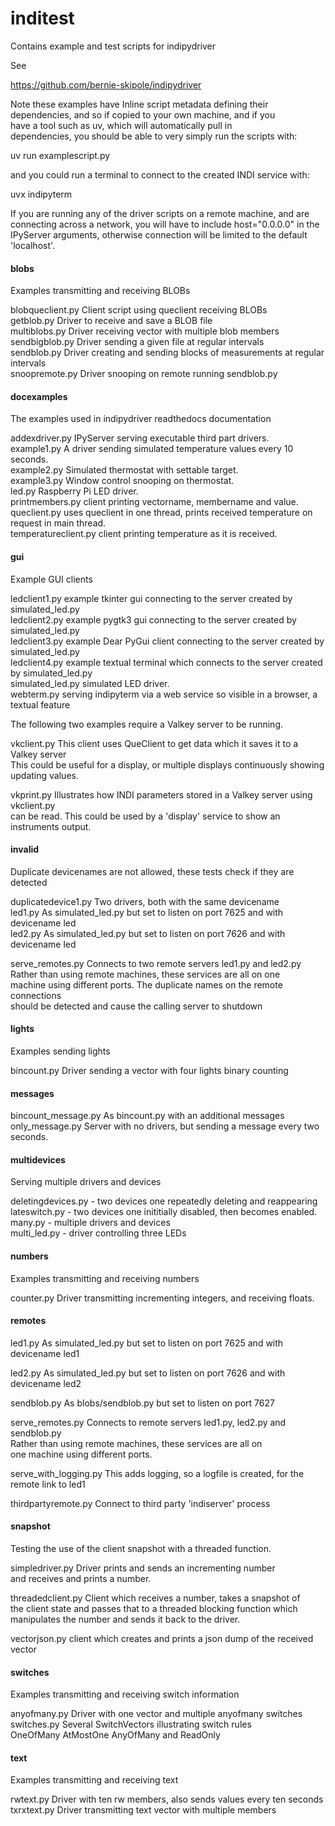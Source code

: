 # inditest
Contains example and test scripts for indipydriver

See

https://github.com/bernie-skipole/indipydriver


Note these examples have Inline script metadata defining their\
dependencies, and so if copied to your own machine, and if you\
have a tool such as uv, which will automatically pull in\
dependencies, you should be able to very simply run the scripts with:

uv run examplescript.py

and you could run a terminal to connect to the created INDI service with:

uvx indipyterm

If you are running any of the driver scripts on a remote machine, and are connecting across a network, you will have to include host="0.0.0.0" in the IPyServer arguments, otherwise connection will be limited to the default 'localhost'.

#### blobs

Examples transmitting and receiving BLOBs

blobqueclient.py Client script using queclient receiving BLOBs\
getblob.py Driver to receive and save a BLOB file\
multiblobs.py Driver receiving vector with multiple blob members\
sendbigblob.py Driver sending a given file at regular intervals\
sendblob.py Driver creating and sending blocks of measurements at regular intervals\
snoopremote.py Driver snooping on remote running sendblob.py


#### docexamples

The examples used in indipydriver readthedocs documentation

addexdriver.py IPyServer serving executable third part drivers.\
example1.py A driver sending simulated temperature values every 10 seconds.\
example2.py Simulated thermostat with settable target.\
example3.py Window control snooping on thermostat.\
led.py Raspberry Pi LED driver.\
printmembers.py client printing vectorname, membername and value.\
queclient.py uses queclient in one thread, prints received temperature on request in main thread.\
temperatureclient.py client printing temperature as it is received.

#### gui

Example GUI clients

ledclient1.py example tkinter gui connecting to the server created by simulated\_led.py\
ledclient2.py example pygtk3 gui connecting to the server created by simulated\_led.py\
ledclient3.py example Dear PyGui client connecting to the server created by simulated\_led.py\
ledclient4.py example textual terminal which connects to the server created by simulated\_led.py\
simulated\_led.py simulated LED driver.\
webterm.py serving indipyterm via a web service so visible in a browser, a textual feature

The following two examples require a Valkey server to be running.

vkclient.py This client uses QueClient to get data which it saves it to a Valkey server\
This could be useful for a display, or multiple displays continuously showing updating values.

vkprint.py Illustrates how INDI parameters stored in a Valkey server using vkclient.py\
can be read. This could be used by a 'display' service to show an instruments output.

#### invalid

Duplicate devicenames are not allowed, these tests check if they are detected

duplicatedevice1.py Two drivers, both with the same devicename\
led1.py As simulated\_led.py but set to listen on port 7625 and with devicename led\
led2.py As simulated\_led.py but set to listen on port 7626 and with devicename led

serve\_remotes.py Connects to two remote servers led1.py and led2.py\
Rather than using remote machines, these services are all on one\
machine using different ports. The duplicate names on the remote connections\
should be detected and cause the calling server to shutdown

#### lights

Examples sending lights

bincount.py Driver sending a vector with four lights binary counting

#### messages

bincount\_message.py As bincount.py with an additional messages\
only\_message.py Server with no drivers, but sending a message every two seconds.

#### multidevices

Serving multiple drivers and devices

deletingdevices.py - two devices one repeatedly deleting and reappearing\
lateswitch.py - two devices one inititially disabled, then becomes enabled.\
many.py - multiple drivers and devices\
multi\_led.py - driver controlling three LEDs

#### numbers

Examples transmitting and receiving numbers

counter.py Driver transmitting incrementing integers, and receiving floats.

#### remotes

led1.py As simulated\_led.py but set to listen on port 7625 and with devicename led1

led2.py As simulated\_led.py but set to listen on port 7626 and with devicename led2

sendblob.py As blobs/sendblob.py but set to listen on port 7627

serve\_remotes.py Connects to remote servers led1.py, led2.py and sendblob.py\
Rather than using remote machines, these services are all on\
one machine using different ports.

serve\_with\_logging.py This adds logging, so a logfile is created, for the remote link to led1

thirdpartyremote.py Connect to third party 'indiserver' process

#### snapshot

Testing the use of the client snapshot with a threaded function.

simpledriver.py Driver prints and sends an incrementing number\
and receives and prints a number.

threadedclient.py Client which receives a number, takes a snapshot of\
the client state and passes that to a threaded blocking function which\
manipulates the number and sends it back to the driver.

vectorjson.py client which creates and prints a json dump of the received vector

#### switches

Examples transmitting and receiving switch information

anyofmany.py Driver with one vector and multiple anyofmany switches
switches.py Several SwitchVectors illustrating switch rules\
OneOfMany AtMostOne AnyOfMany and ReadOnly

#### text

Examples transmitting and receiving text

rwtext.py Driver with ten rw members, also sends values every ten seconds\
txrxtext.py Driver transmitting text vector with multiple members
